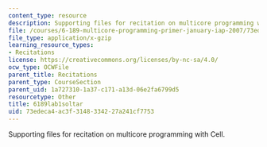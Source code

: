 ```yaml
---
content_type: resource
description: Supporting files for recitation on multicore programming with Cell.
file: /courses/6-189-multicore-programming-primer-january-iap-2007/73edeca4ac3f3148334227a241cf7753_6189lab1soltar.gz
file_type: application/x-gzip
learning_resource_types:
- Recitations
license: https://creativecommons.org/licenses/by-nc-sa/4.0/
ocw_type: OCWFile
parent_title: Recitations
parent_type: CourseSection
parent_uid: 1a727310-1a37-c171-a13d-06e2fa6799d5
resourcetype: Other
title: 6189lab1soltar
uid: 73edeca4-ac3f-3148-3342-27a241cf7753
---
```

Supporting files for recitation on multicore programming with Cell.